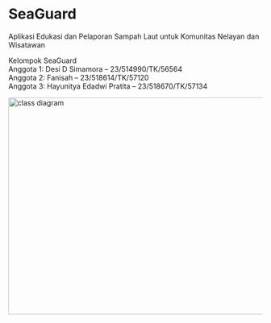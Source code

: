 # SeaGuard
Aplikasi Edukasi dan Pelaporan Sampah Laut untuk Komunitas Nelayan dan Wisatawan 

Kelompok SeaGuard <br>
Anggota 1: Desi D Simamora – 23/514990/TK/56564 <br>
Anggota 2: Fanisah – 23/518614/TK/57120 <br>
Anggota 3: Hayunitya Edadwi Pratita – 23/518670/TK/57134

<img width="533" height="431" alt="class diagram" src="https://github.com/user-attachments/assets/705ed8e7-fcac-44da-b933-6baee72f3fad" />
